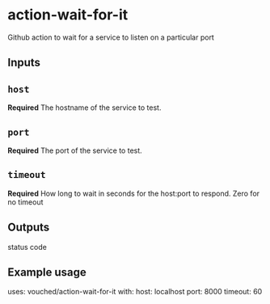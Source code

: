 # action-wait-for-it
Github action to wait for a service to listen on a particular port

## Inputs

## `host`

**Required** The hostname of the service to test.

## `port`

**Required** The port of the service to test.

## `timeout`

**Required** How long to wait in seconds for the host:port to respond.  Zero for no timeout 

## Outputs

status code

## Example usage

uses: vouched/action-wait-for-it
with:
  host: localhost
  port: 8000
  timeout: 60

